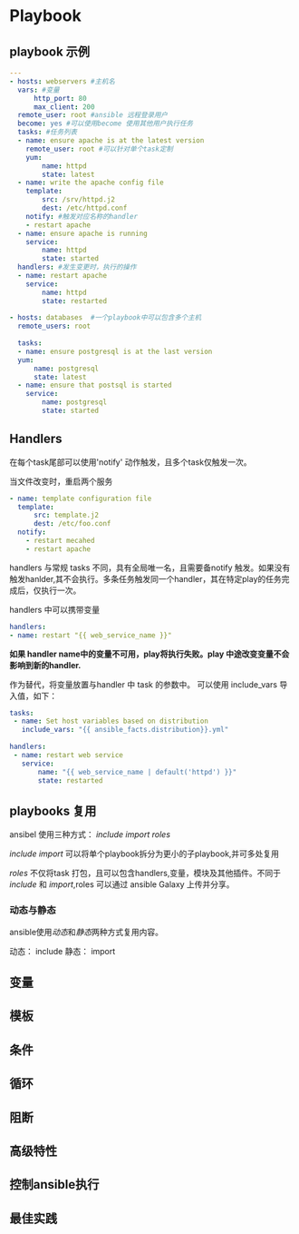 # Playbook

## playbook 示例

```yaml
---
- hosts: webservers #主机名
  vars: #变量
      http_port: 80
      max_client: 200
  remote_user: root #ansible 远程登录用户
  become: yes #可以使用become 使用其他用户执行任务
  tasks: #任务列表
  - name: ensure apache is at the latest version
    remote_user: root #可以针对单个task定制
    yum:
        name: httpd
        state: latest
  - name: write the apache config file
    template:
        src: /srv/httpd.j2
        dest: /etc/httpd.conf
    notify: #触发对应名称的handler
    - restart apache
  - name: ensure apache is running
    service:
        name: httpd
        state: started
  handlers: #发生变更时，执行的操作
  - name: restart apache
    service:
        name: httpd
        state: restarted
        
- hosts: databases  #一个playbook中可以包含多个主机
  remote_users: root
  
  tasks:
  - name: ensure postgresql is at the last version
  yum: 
      name: postgresql
      state: latest
  - name: ensure that postsql is started
    service:
        name: postgresql
        state: started
```


## Handlers

在每个task尾部可以使用'notify' 动作触发，且多个task仅触发一次。

当文件改变时，重启两个服务

```yaml
- name: template configuration file
  template:
      src: template.j2
      dest: /etc/foo.conf
  notify:
    - restart mecahed
    - restart apache
```

handlers 与常规 tasks 不同，具有全局唯一名，且需要备notify 触发。如果没有触发hanlder,其不会执行。多条任务触发同一个handler，其在特定play的任务完成后，仅执行一次。


handlers 中可以携带变量

```yaml
handlers:
- name: restart "{{ web_service_name }}"
```

**如果 handler name中的变量不可用，play将执行失败。play 中途改变变量不会影响到新的handler.**

作为替代，将变量放置与handler 中 task 的参数中。 可以使用 include_vars 导入值，如下：

```yaml
tasks:
 - name: Set host variables based on distribution
   include_vars: "{{ ansible_facts.distribution}}.yml"
   
handlers:
 - name: restart web service
   service:
       name: "{{ web_service_name | default('httpd') }}"
       state: restarted
```

## playbooks 复用

ansibel 使用三种方式： *include* *import* *roles*

*include* *import* 可以将单个playbook拆分为更小的子playbook,并可多处复用

*roles* 不仅将task 打包，且可以包含handlers,变量，模块及其他插件。不同于*include* 和 *import*,roles 可以通过 ansible Galaxy 上传并分享。

### 动态与静态

ansible使用*动态*和*静态*两种方式复用内容。

动态： include
静态： import

## 变量

## 模板

## 条件

## 循环

## 阻断

## 高级特性

## 控制ansible执行

## 最佳实践

